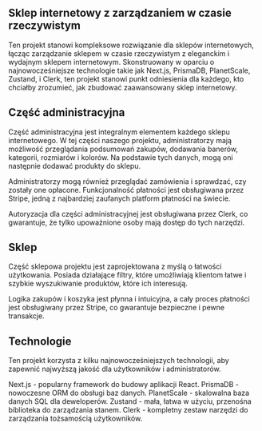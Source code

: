 ## Sklep internetowy z zarządzaniem w czasie rzeczywistym
Ten projekt stanowi kompleksowe rozwiązanie dla sklepów internetowych, łącząc zarządzanie sklepem w czasie rzeczywistym z eleganckim i wydajnym sklepem internetowym. Skonstruowany w oparciu o najnowocześniejsze technologie takie jak Next.js, PrismaDB, PlanetScale, Zustand, i Clerk, ten projekt stanowi punkt odniesienia dla każdego, kto chciałby zrozumieć, jak zbudować zaawansowany sklep internetowy.

## Część administracyjna
Część administracyjna jest integralnym elementem każdego sklepu internetowego. W tej części naszego projektu, administratorzy mają możliwość przeglądania podsumowań zakupów, dodawania banerów, kategorii, rozmiarów i kolorów. Na podstawie tych danych, mogą oni następnie dodawać produkty do sklepu.

Administratorzy mogą również przeglądać zamówienia i sprawdzać, czy zostały one opłacone. Funkcjonalność płatności jest obsługiwana przez Stripe, jedną z najbardziej zaufanych platform płatności na świecie.

Autoryzacja dla części administracyjnej jest obsługiwana przez Clerk, co gwarantuje, że tylko upoważnione osoby mają dostęp do tych narzędzi.

## Sklep
Część sklepowa projektu jest zaprojektowana z myślą o łatwości użytkowania. Posiada działające filtry, które umożliwiają klientom łatwe i szybkie wyszukiwanie produktów, które ich interesują.

Logika zakupów i koszyka jest płynna i intuicyjna, a cały proces płatności jest obsługiwany przez Stripe, co gwarantuje bezpieczne i pewne transakcje.

## Technologie
Ten projekt korzysta z kilku najnowocześniejszych technologii, aby zapewnić najwyższą jakość dla użytkowników i administratorów.

Next.js - popularny framework do budowy aplikacji React.
PrismaDB - nowoczesne ORM do obsługi baz danych.
PlanetScale - skalowalna baza danych SQL dla deweloperów.
Zustand - mała, łatwa w użyciu, przenośna biblioteka do zarządzania stanem.
Clerk - kompletny zestaw narzędzi do zarządzania tożsamością użytkowników.
